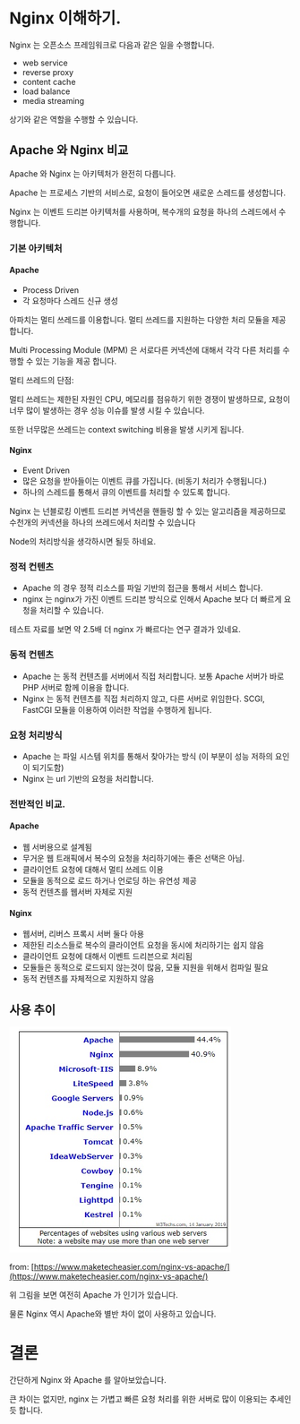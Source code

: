 # Nginx 이해하기.

Nginx 는 오픈소스 프레임워크로 다음과 같은 일을 수행합니다.

-   web service
-   reverse proxy
-   content cache
-   load balance
-   media streaming

상기와 같은 역할을 수행할 수 있습니다.

## Apache 와 Nginx 비교

Apache 와 Nginx 는 아키텍처가 완전히 다릅니다.

Apache 는 프로세스 기반의 서비스로, 요청이 들어오면 새로운 스레드를 생성합니다.

Nginx 는 이벤트 드리븐 아키텍처를 사용하며, 복수개의 요청을 하나의 스레드에서 수행합니다.

### 기본 아키텍처

#### Apache

-   Process Driven
-   각 요청마다 스레드 신규 생성

아파치는 멀티 쓰레드를 이용합니다. 멀티 쓰레드를 지원하는 다양한 처리 모듈을 제공합니다.

Multi Processing Module (MPM) 은 서로다른 커넥션에 대해서 각각 다른 처리를 수행할 수 있는 기능을 제공 합니다.

멀티 쓰레드의 단점:

멀티 쓰레드는 제한된 자원인 CPU, 메모리를 점유하기 위한 경쟁이 발생하므로, 요청이 너무 많이 발생하는 경우 성능 이슈를 발생 시킬 수 있습니다.

또한 너무많은 쓰레드는 context switching 비용을 발생 시키게 됩니다.

#### Nginx

-   Event Driven
-   많은 요청을 받아들이는 이벤트 큐를 가집니다. (비동기 처리가 수행됩니다.)
-   하나의 스레드를 통해서 큐의 이벤트를 처리할 수 있도록 합니다.

Nginx 는 넌블로킹 이벤트 드리븐 커넥션을 핸들링 할 수 있는 알고리즘을 제공하므로 수천개의 커넥션을 하나의 쓰레드에서 처리할 수 있습니다

Node의 처리방식을 생각하시면 될듯 하네요.

### 정적 컨텐츠

-   Apache 의 경우 정적 리소스를 파일 기반의 접근을 통해서 서비스 합니다.
-   nginx 는 nginx가 가진 이벤트 드리븐 방식으로 인해서 Apache 보다 더 빠르게 요청을 처리할 수 있습니다.

테스트 자료를 보면 약 2.5배 더 nginx 가 빠르다는 연구 결과가 있네요.

### 동적 컨텐츠

-   Apache 는 동적 컨텐츠를 서버에서 직접 처리합니다. 보통 Apache 서버가 바로 PHP 서버로 함께 이용을 합니다.
-   Nginx 는 동적 컨텐츠를 직접 처리하지 않고, 다른 서버로 위임한다. SCGI, FastCGI 모듈을 이용하여 이러한 작업을 수행하게 됩니다.

### 요청 처리방식

-   Apache 는 파일 시스템 위치를 통해서 찾아가는 방식 (이 부분이 성능 저하의 요인이 되기도함)
-   Nginx 는 url 기반의 요청을 처리합니다.

### 전반적인 비교.

#### Apache

-   웹 서버용으로 설계됨
-   무거운 웹 트래픽에서 복수의 요청을 처리하기에는 좋은 선택은 아님.
-   클라이언트 요청에 대해서 멀티 쓰레드 이용
-   모듈을 동적으로 로드 하거나 언로딩 하는 유연성 제공
-   동적 컨텐츠를 웹서버 자체로 지원

#### Nginx

-   웹서버, 리버스 프록시 서버 둘다 아용
-   제한된 리소스들로 복수의 클라이언트 요청을 동시에 처리하기는 쉽지 않음
-   클라이언트 요청에 대해서 이벤트 드리븐으로 처리됨
-   모듈들은 동적으로 로드되지 않는것이 많음, 모듈 지원을 위해서 컴파일 필요
-   동적 컨텐츠를 자체적으로 지원하지 않음

## 사용 추이

![webserver.jpg](./webserver.jpg)

from: [https://www.maketecheasier.com/nginx-vs-apache/](https://www.maketecheasier.com/nginx-vs-apache/)

위 그림을 보면 여전히 Apache 가 인기가 있습니다.

물론 Nginx 역시 Apache와 별반 차이 없이 사용하고 있습니다.

# 결론

간단하게 Nginx 와 Apache 를 알아보았습니다.

큰 차이는 없지만, nginx 는 가볍고 빠른 요청 처리를 위한 서버로 많이 이용되는 추세인듯 합니다.
